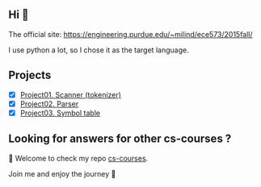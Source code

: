 ## Hi 👋
The official site: https://engineering.purdue.edu/~milind/ece573/2015fall/

I use python a lot, so I chose it as the target language.
## Projects

- [x] [Project01. Scanner (tokenizer)](./Project01.Scanner)
- [x] [Project02. Parser](./Project02.Parser)
- [x] [Project03. Symbol table](./Project03.Symbol_table)

## Looking for answers for other cs-courses ?

:hugs: Welcome to check my repo [cs-courses](https://github.com/MartinLwx/cs-courses). 



Join me and enjoy the journey :rocket:

